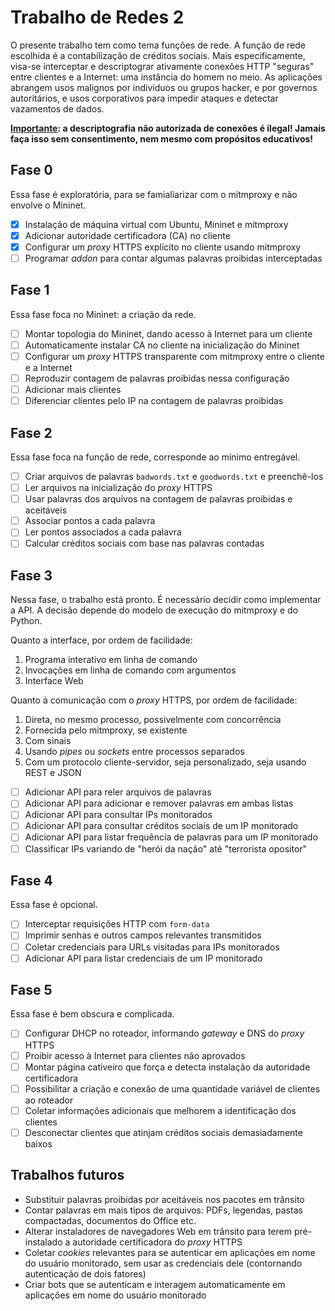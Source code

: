 # Trabalho de Redes 2

O presente trabalho tem como tema funções de rede.  A função de rede escolhida
é a contabilização de créditos sociais.  Mais especificamente, visa-se
interceptar e descriptograr ativamente conexões HTTP "seguras" entre clientes e
a Internet: uma instância do homem no meio.  As aplicações abrangem usos
malignos por indivíduos ou grupos hacker, e por governos autoritários, e usos
corporativos para impedir ataques e detectar vazamentos de dados.

**<u>Importante</u>: a descriptografia não autorizada de conexões é ilegal!
Jamais faça isso sem consentimento, nem mesmo com propósitos educativos!**

## Fase 0

Essa fase é exploratória, para se famialiarizar com o mitmproxy e não envolve o Mininet.

- [X] Instalação de máquina virtual com Ubuntu, Mininet e mitmproxy
- [X] Adicionar autoridade certificadora (CA) no cliente
- [X] Configurar um _proxy_ HTTPS explícito no cliente usando mitmproxy
- [ ] Programar _addon_ para contar algumas palavras proibidas interceptadas

## Fase 1

Essa fase foca no Mininet: a criação da rede.

- [ ] Montar topologia do Mininet, dando acesso à Internet para um cliente
- [ ] Automaticamente instalar CA no cliente na inicialização do Mininet
- [ ] Configurar um _proxy_ HTTPS transparente com mitmproxy entre o cliente e a Internet
- [ ] Reproduzir contagem de palavras proibidas nessa configuração
- [ ] Adicionar mais clientes
- [ ] Diferenciar clientes pelo IP na contagem de palavras proibidas

## Fase 2

Essa fase foca na função de rede, corresponde ao mínimo entregável.

- [ ] Criar arquivos de palavras `badwords.txt` e `goodwords.txt` e preenchê-los
- [ ] Ler arquivos na inicialização do _proxy_ HTTPS
- [ ] Usar palavras dos arquivos na contagem de palavras proibidas e aceitáveis
- [ ] Associar pontos a cada palavra
- [ ] Ler pontos associados a cada palavra
- [ ] Calcular créditos sociais com base nas palavras contadas

## Fase 3

Nessa fase, o trabalho está pronto. É necessário decidir como implementar a API.
A decisão depende do modelo de execução do mitmproxy e do Python.

Quanto a interface, por ordem de facilidade:

1. Programa interativo em linha de comando
2. Invocações em linha de comando com argumentos 
3. Interface Web

Quanto à comunicação com o _proxy_ HTTPS, por ordem de facilidade:

1. Direta, no mesmo processo, possivelmente com concorrência
2. Fornecida pelo mitmproxy, se existente
3. Com sinais
4. Usando _pipes_ ou _sockets_ entre processos separados
5. Com um protocolo cliente-servidor, seja personalizado, seja usando REST e JSON

- [ ] Adicionar API para reler arquivos de palavras
- [ ] Adicionar API para adicionar e remover palavras em ambas listas
- [ ] Adicionar API para consultar IPs monitorados
- [ ] Adicionar API para consultar créditos sociais de um IP monitorado
- [ ] Adicionar API para listar frequência de palavras para um IP monitorado
- [ ] Classificar IPs variando de "herói da nação" até "terrorista opositor"

## Fase 4

Essa fase é opcional.

- [ ] Interceptar requisições HTTP com `form-data`
- [ ] Imprimir senhas e outros campos relevantes transmitidos
- [ ] Coletar credenciais para URLs visitadas para IPs monitorados
- [ ] Adicionar API para listar credenciais de um IP monitorado

## Fase 5

Essa fase é bem obscura e complicada.

- [ ] Configurar DHCP no roteador, informando _gateway_ e DNS do _proxy_ HTTPS
- [ ] Proibir acesso à Internet para clientes não aprovados
- [ ] Montar página cativeiro que força e detecta instalação da autoridade certificadora
- [ ] Possibilitar a criação e conexão de uma quantidade variável de clientes ao roteador
- [ ] Coletar informações adicionais que melhorem a identificação dos clientes
- [ ] Desconectar clientes que atinjam créditos sociais demasiadamente baixos

## Trabalhos futuros

- Substituir palavras proibidas por aceitáveis nos pacotes em trânsito
- Contar palavras em mais tipos de arquivos: PDFs, legendas, pastas
  compactadas, documentos do Office etc.
- Alterar instaladores de navegadores Web em trânsito para terem pré-instalado
  a autoridade certificadora do _proxy_ HTTPS
- Coletar _cookies_ relevantes para se autenticar em aplicações em nome do
  usuário monitorado, sem usar as credenciais dele (contornando autenticação de
  dois fatores)
- Criar bots que se autenticam e interagem automaticamente em aplicações em
  nome do usuário monitorado
